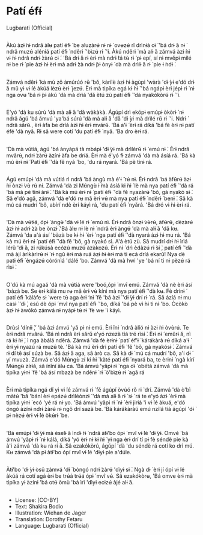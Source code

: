 # Patí éfɨ́
Lugbarati (Official)

##
Àkú àzɨ ́nɨ ndrâ àlʉ patí éfɨ ́ be
aluzàrʉ́ nɨ nɨ ́ ovʉzʉ́ rî drìnɨá cɨ ́ 'bá
drɨ ́á nɨ ́ ndrâ muzʉ́ alénɨá patí éfɨ ́
ndêrɨ ̀ 'bìzʉ́ rɨ ̀ 'ɨ. Àkú ndêrɨ ̀ mà alɨ ́á
zámvá àzɨ ́nɨ vɨ ́nɨ ndrâ ndrɨ ̀zàrʉ́ cɨ ́.
'Bá drɨ ́á rɨ èrɨ mà ndrɨ ̀tá tʉ̀ rɨ ̀ pɨ epí,
sí nɨ mvěpɨ milé nɨ be rɨ ̀ pie àzɨ ́nɨ èrɨ
mà adrɨ ́zà ndrɨ ̌pɨ ònyɨ ̀ dà mà drìlɨ ́á rɨ ̀
pie ɨ ̀ndɨ ̀.


##
Zámvá ndêrɨ ̀ kà mú zǒ àmúrúó rʉ̌
'bǒ, kàrílè àzɨ ́nɨ àgùpi 'wàrà 'dɨ ̀yɨ
e'dó drɨ ́á mǔ yɨ vɨ ́lé àkúá lèzʉ́ èrɨ ̀
jezʉ́. Èrɨ mà tipíka egá kɨ ́nɨ ̌ 'bá ngápɨ
èrɨ jépɨ rɨ ̀ nɨ nga ovʉ 'bá rɨ ́pɨ àkú 'dà
mà drìá 'dǎ ètú zù patí éfɨ ́ 'dà
nyakókòrʉ́ rɨ ̀ 'i.


##
E'yó 'dà ku súrú 'dà mà alɨ ́á 'dǎ
wàkàkà. Ágúpí drì ekópɨ emúpɨ òkòrɨ ̀
nɨ ndrâ ágú 'bá ámvú 'ya'bá súrú
'dà mà alɨ ́á 'dǎ 'dɨ ̀yɨ mà drìlé rʉ̌ rɨ ̀ 'i.
Ndrɨ ̀ ndrâ sǎrʉ̌., èrɨ àfa be dríá àzɨ ́nɨ
èrɨ mvárʉ̌. 'Bá a'ɨ ́ èrɨ rá díká 'bá fè
èrɨ nɨ patí éfé 'dà nyǎ. Rɨ sâ were
cotí 'du patí éfɨ ́ nyǎ. 'Ba dro èrɨ rá.


##
'Dà mà vútiá, ágú 'bá ànyàpá tà
mbápɨ 'dɨ ̀yɨ mà drìlérʉ̌ rɨ ̀ emú nɨ ̀. Èrɨ
ndrâ mvârʉ́, ndrɨ ̀zàrʉ́ àzínɨ àfa be
dríá. Èrɨ mà é'yó fɨ zámvá 'dà mà
ásíá rá. 'Bá kà mú èrɨ nɨ ́ Patí éfɨ ́ 'dà
fě nyá 'bo, 'du rá nyará. 'Bá pè tinɨ
rá.


##
Ágú emúpɨ 'dà mà vútiá rì ndrâ 'bá
àngù mà é'ɨ ̂ rʉ́ nɨ. Èrɨ ndrâ 'bá àfʉ̂rʉ́
àzɨ ́nɨ ònzɨ ̀vʉ̀ rʉ́ nɨ. Zámvá 'dà zi
Mʉ́ngʉ̀ ɨ ́mà ásíá kɨ ́nɨ ̀ lè mà nya patí
éfɨ ́ 'dà rá 'bá mà pè tinɨ ànɨ ́. 'Bá kà
mú èrɨ nɨ ́ patí éfɨ ́ 'dà fě nyazàrʉ́ 'bǒ,
gà nyakó sɨ ̀. Sâ e'dó agǎ, zámvá 'dà
e'dó rʉ mǎ èrɨ vʉ́ mà nya patí éfɨ ́
ndêrɨ ̀ benɨ ̀. Sâ kà mú cá mudrí 'bǒ,
abírí ndè èrɨ káyì rá, 'du patí éfɨ ́
nyǎrá. 'Bá dró vɨ ́nɨ èrɨ rá.


##
'Dà mà vʉ́tɨá, ópɨ ́ àngʉ̀ 'dà vɨ ́lé rɨ ̀
emú nì. Èrɨ ndrâ ònzɨ ̀vʉ̀rʉ́, àfʉ́rʉ̌,
dèzàrʉ́ àzɨ ́nɨ adrɨ ́zà be ònzɨ ́.'Bá àlʉ
nɨ lè nɨ ́ ndrâ èrɨ àngʉ́ 'dà mà alɨ ́á 'dǎ
kʉ. Zámvá 'da a'á ásí 'bàzà be kɨ ́nɨ ̀
èrɨ ̀ nga patí éfɨ ́ 'dà nyará àzɨ ́nɨ mu
rá. 'Bá kà mú èrɨ nɨ ́ patí éfɨ ́ 'dà fě
'bǒ, gà nyakó sì.
A'á ètú zù. Sâ mudrí drɨ ̀nɨ ìrìá lérǔ
'dɨ ̀á, zi rúkúsà ecózʉ́ muzʉ́ àzàkozʉ́.
Èrɨ nɨ ́ drì èdàzʉ́ rɨ ̀sɨ ̀, patí éfɨ ́ 'dà mà
àjí àrìkàrìrʉ́ rɨ ̀ rɨ ngǔ èrɨ mà ruá àzɨ ́nɨ
èrɨ mà ti ecá dríá ekarǔ! Nya dè patɨ
éfɨ ́ èngázʉ́ còrónìá 'dálé 'bo. Zámvá
'dà mà hwi 'ye 'bá ní ti nɨ pèzʉ́ rá
rìsɨ ̀.


##
O'dú kà mú agaá 'dà mà vʉ́tiá were
'boó,ópɨ ́ mvî emú. Zámvá 'dà nè èrɨ
ásí 'bàzà be. Se èrɨ kálá mu rʉ mǎ
èrɨ vʉ́ kínì mà nya patí éfɨ ́ 'dà kʉ. Fè
drínɨ ́ patí éfɨ ́ kàlàfe sɨ ̀ were tʉ̀ aga
èrɨ ‘nɨ ́ fě 'bá àzɨ ́ 'dɨ ̀yɨ drí rɨ ̀ rá. Sâ
ázíá nɨ mu casɨ ̀ 'dɨ ̀, esú dè ópɨ ́ mvî
nya patí éfɨ ́ 'bo, díká 'bá pè vɨ ́nɨ ti nɨ
'bo. Òcòkò àzɨ ́nɨ àwókó zámvá nɨ
nyápɨ tʉ̀ rɨ ̀ fè wʉ 'i káyì.


##
Drùsì 'dínɨɨ ́,’ 'bá àzɨ ámvú 'yǎ pɨ nɨ emú. Èrɨ înɨ ́ ndrâ àlíó nɨ àzɨ ́nɨ
òvʉ̀rʉ́. Te èrɨ ndrâ mvârʉ́. 'Bá nì ndrâ èrɨ sǎrǔ e'yó nzezà tiá tré rìsɨ ̀.
Èrɨ nɨ ́ emûrɨ ̀á, nì rá kɨ ́nɨ ̀, ì nga àbálá nděrá. Zámvá 'dà fè èrɨnɨ ́ patí
éf’ɨ ́ kárákàrà rʉ́ díká a'ɨ ́ èrɨ yɨ nyazú rá muzʉ́ tè. 'Bá kà mú èrɨ drí
patí éfɨ ́ fě 'bǒ, gà nyakósɨ ̀. Zámvá rɨ dí tě ásí súzà be. Sâ ázɨ ́á aga,
sâ àrò ca. Sâ kà dɨ ́ mú cá mudrí 'bǒ, a'i dɨ ́ yí mvuzà. Zámvá e'dó
Mʉ́ngʉ̀ zí kɨ ́nɨ ̀ kàté patí éfɨ ́ nyará ba, te èrɨnɨ ́ ngà kírí Mʉ́ngʉ̀ zírɨá,
sâ ínîní àlʉ ca. ‘Bá ámvú 'yǎpɨ rɨ ̀ nga dɨ ́ obétá zámvá 'dà mà tipíka
yɨnɨ ́ fě 'bá ásí mbazà be ndênɨ ̀ rɨ ̀ ò'bìzʉ́ rɨ ̀ agǎ rá


##

##
Èrɨ mà tipíka ngá dǐ yɨ vɨ ́lé zámvá rɨ ̀
fě ágúpí òvʉ́ó rǒ rɨ ̀ drí. Zámvá 'dà
ò'bì màtʉ́ 'bǎ 'bání èrɨ epázʉ́
drìléònzɨ ́ 'dà mà alɨ ́á rɨ ̀ sɨ ̀ rá te e'yó
àzɨ ́ èrɨ mà tipíka yɨnɨ ́ ecó 'yé rá nɨ
yo.
'Bá ámvú 'yǎpi rɨ ̀ nɨ ́ èrɨ jirɨá 'i vɨ ́lé
àkuá, e'dó óngó àzínɨ ndrɨ ̀zàrʉ́ nɨ
ngǒ drí sazà be. 'Bá kárákàràú emú
nzìlá tiá ágúpí 'dɨ ̀ pɨ nèzʉ́ èrɨ vɨ ́lé
òkʉ́rɨ ̀ be.


##
'Bá emúpɨ 'dɨ ̀yɨ mà èselɨ ́á ìndɨ ̀rɨ ̀ ndrâ
àtɨ'bo ópɨ ́ mvî vɨ ́lé 'dɨ ̀yɨ. Omvé 'bá
ámvú 'yǎpɨ rɨ ̀ nɨ kálá, díká 'yó èrɨ nɨ
kɨ ́nɨ ̀ yɨ nga èrɨ drí tí pɨ fè séndè pie
kà à'i zámvá 'dà kʉ rá rɨ ̀á. Sâ
ezakókòrú, ágúpí 'dà 'du séndè rá
cotí ko drì mú. Kʉ zámvá 'dà pɨ
àtɨ'bo ópí mvî vɨ ́lé 'dɨyɨ pie a'dúle.


##
Àtɨ'bo 'dɨ ̀yɨ òsǔ zámvá 'dɨ ̀ bòngó
ndrɨ ̀zàrʉ́ 'dìyɨ sɨ ̀. Ngà dɨ ́ èrɨ jí ópí vɨ ́lé
àkúá rá cotí agá èrɨ be trʉ́á trʉ́á ópɨ ́
mvî vʉ́. Sâ ezakókòrʉ, 'Bá omve èrɨ
mà tipíka yɨ àzínɨ 'bá otʉ́ òmù 'bá ìrì
'dìyɨ ecɨzʉ́ àjé alɨ ́á.


##
* License: [CC-BY]
* Text: Shakira Bodio
* Illustration: Wiehan de Jager
* Translation: Dorothy Fetaru
* Language: Lugbarati (Official)
